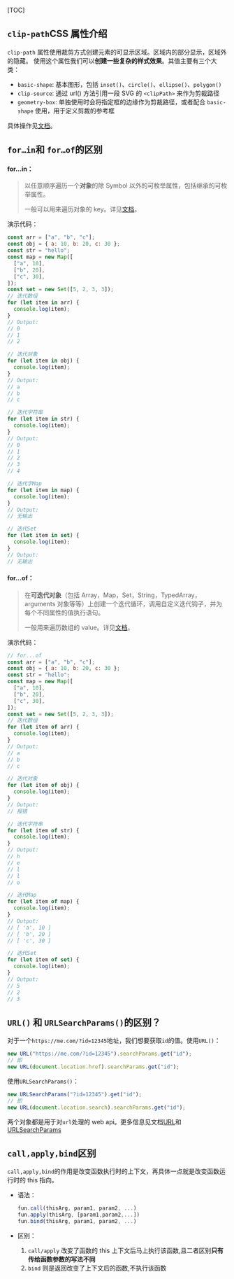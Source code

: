 [TOC]

## `clip-path`CSS 属性介绍

`clip-path` 属性使用裁剪方式创建元素的可显示区域。区域内的部分显示，区域外的隐藏。 使用这个属性我们可以**创建一些复杂的样式效果**。其值主要有三个大类：

- `basic-shape`: 基本图形，包括 `inset()`、`circle()`、`ellipse()`、`polygon()`
- `clip-source`: 通过 url() 方法引用一段 SVG 的 `<clipPath>` 来作为剪裁路径
- `geometry-box`: 单独使用时会将指定框的边缘作为剪裁路径，或者配合 `basic-shape` 使用，用于定义剪裁的参考框

具体操作见[文档](https://developer.mozilla.org/zh-CN/docs/Web/CSS/clip-path)。

## `for…in`和 `for…of`的区别

#### for...in：

> 以任意顺序遍历一个**对象**的除 Symbol 以外的可枚举属性，包括继承的可枚举属性。
>
> 一般可以用来遍历对象的 key。详见[文档](https://developer.mozilla.org/zh-CN/docs/Web/JavaScript/Reference/Statements/for...in)。

演示代码：

```js
const arr = ["a", "b", "c"];
const obj = { a: 10, b: 20, c: 30 };
const str = "hello";
const map = new Map([
  ["a", 10],
  ["b", 20],
  ["c", 30],
]);
const set = new Set([5, 2, 3, 3]);
// 迭代数组
for (let item in arr) {
  console.log(item);
}
// Output:
// 0
// 1
// 2

// 迭代对象
for (let item in obj) {
  console.log(item);
}
// Output:
// a
// b
// c

// 迭代字符串
for (let item in str) {
  console.log(item);
}
// Output:
// 0
// 1
// 2
// 3
// 4

// 迭代字Map
for (let item in map) {
  console.log(item);
}
// Output:
// 无输出

// 迭代Set
for (let item in set) {
  console.log(item);
}
// Output:
// 无输出
```

#### for...of：

> 在**可迭代对象**（包括 Array，Map，Set，String，TypedArray，arguments 对象等等）上创建一个迭代循环，调用自定义迭代钩子，并为每个不同属性的值执行语句。
>
> 一般用来遍历数组的 value。详见[文档](https://developer.mozilla.org/zh-CN/docs/Web/JavaScript/Reference/Statements/for...of)。

演示代码：

```js
// for...of
const arr = ["a", "b", "c"];
const obj = { a: 10, b: 20, c: 30 };
const str = "hello";
const map = new Map([
  ["a", 10],
  ["b", 20],
  ["c", 30],
]);
const set = new Set([5, 2, 3, 3]);
// 迭代数组
for (let item of arr) {
  console.log(item);
}
// Output:
// a
// b
// c

// 迭代对象
for (let item of obj) {
  console.log(item);
}
// Output:
// 报错

// 迭代字符串
for (let item of str) {
  console.log(item);
}
// Output:
// h
// e
// l
// l
// o

// 迭代Map
for (let item of map) {
  console.log(item);
}
// Output:
// [ 'a', 10 ]
// [ 'b', 20 ]
// [ 'c', 30 ]

// 迭代Set
for (let item of set) {
  console.log(item);
}
// Output:
// 5
// 2
// 3
```

## `URL()` 和 `URLSearchParams()`的区别？

对于一个`https://me.com/?id=12345`地址，我们想要获取`id`的值。使用`URL()`：

```js
new URL("https://me.com/?id=12345").searchParams.get("id");
// 即
new URL(document.location.href).searchParams.get("id");
```

使用`URLSearchParams()`：

```js
new URLSearchParams("?id=12345").get("id");
// 即
new URL(document.location.search).searchParams.get("id");
```

两个对象都是用于对`url`处理的 web api。更多信息见文档[URL](https://developer.mozilla.org/zh-CN/docs/Web/API/URL)和[URLSearchParams](https://developer.mozilla.org/zh-CN/docs/Web/API/URLSearchParams)

## `call,apply,bind`区别

`call,apply,bind`的作用是改变函数执行时的上下文，再具体一点就是改变函数运行时的 this 指向。

- 语法：

  ```js
  fun.call(thisArg, param1, param2, ...)
  fun.apply(thisArg, [param1,param2,...])
  fun.bind(thisArg, param1, param2, ...)
  ```

- 区别：
  1.  `call/apply` 改变了函数的 this 上下文后马上执行该函数,且二者区别**只有传给函数参数的写法不同**
  2.  `bind` 则是返回改变了上下文后的函数,不执行该函数
